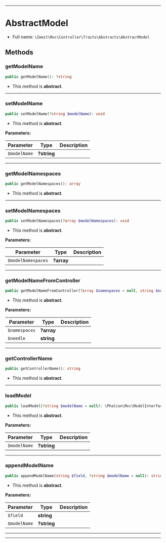 ***

# AbstractModel





* Full name: `\Zemit\Mvc\Controller\Traits\Abstracts\AbstractModel`




## Methods


### getModelName



```php
public getModelName(): ?string
```




* This method is **abstract**.







***

### setModelName



```php
public setModelName(?string $modelName): void
```




* This method is **abstract**.



**Parameters:**

| Parameter | Type | Description |
|-----------|------|-------------|
| `$modelName` | **?string** |  |





***

### getModelNamespaces



```php
public getModelNamespaces(): array
```




* This method is **abstract**.







***

### setModelNamespaces



```php
public setModelNamespaces(?array $modelNamespaces): void
```




* This method is **abstract**.



**Parameters:**

| Parameter | Type | Description |
|-----------|------|-------------|
| `$modelNamespaces` | **?array** |  |





***

### getModelNameFromController



```php
public getModelNameFromController(?array $namespaces = null, string $needle = 'Models'): ?string
```




* This method is **abstract**.



**Parameters:**

| Parameter | Type | Description |
|-----------|------|-------------|
| `$namespaces` | **?array** |  |
| `$needle` | **string** |  |





***

### getControllerName



```php
public getControllerName(): string
```




* This method is **abstract**.







***

### loadModel



```php
public loadModel(?string $modelName = null): \Phalcon\Mvc\ModelInterface
```




* This method is **abstract**.



**Parameters:**

| Parameter | Type | Description |
|-----------|------|-------------|
| `$modelName` | **?string** |  |





***

### appendModelName



```php
public appendModelName(string $field, ?string $modelName = null): string
```




* This method is **abstract**.



**Parameters:**

| Parameter | Type | Description |
|-----------|------|-------------|
| `$field` | **string** |  |
| `$modelName` | **?string** |  |





***

***

